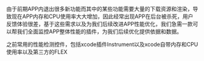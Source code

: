 由于前期APP内退出很多新功能而其中的某些功能需要大量的下载资源和渲染，导致现在APP内存和CPU使用率大大增加，因此经常出现APP在后台被杀死，用户反馈体验很差，基于这些需求以及为我们后续改进APP性能优化，我们急需一款可以帮我们全面监控APP整体性能的插件，为我们后续优化提供依据和数据。

之前常用的性能检测控件，包括xcode插件Instrument以及xcode自带内存和CPU使用率以及第三方的FLEX